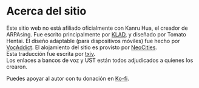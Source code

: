 # Acerca del sitio

Este sitio web no está afiliado oficialmente con Kanru Hua, el creador de ARPAsing. Fue escrito principalmente por [KLAD](), y diseñado por Tomato Hentai. El diseño adaptable (para dispositivos móviles) fue hecho por [VocAddict]().
El alojamiento del sitio es provisto por [NeoCities]().  
Esta traducción fue escrita por [txiv]().  
Los enlaces a bancos de voz y UST están todos adjudicados a quienes los crearon.

Puedes apoyar al autor con tu donación en [Ko-fi]().
